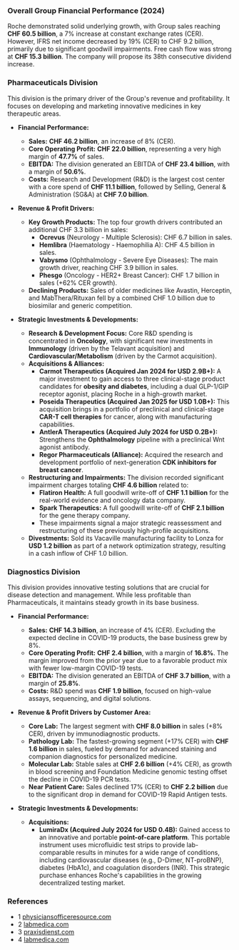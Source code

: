 ### **Overall Group Financial Performance (2024)**

Roche demonstrated solid underlying growth, with Group sales reaching **CHF 60.5 billion**, a 7% increase at constant exchange rates (CER). However, IFRS net income decreased by 19% (CER) to CHF 9.2 billion, primarily due to significant goodwill impairments. Free cash flow was strong at **CHF 15.3 billion**. The company will propose its 38th consecutive dividend increase.

### **Pharmaceuticals Division**

This division is the primary driver of the Group's revenue and profitability. It focuses on developing and marketing innovative medicines in key therapeutic areas.

*   **Financial Performance:**
    *   **Sales:** **CHF 46.2 billion**, an increase of 8% (CER).
    *   **Core Operating Profit:** **CHF 22.0 billion**, representing a very high margin of **47.7%** of sales.
    *   **EBITDA:** The division generated an EBITDA of **CHF 23.4 billion**, with a margin of **50.6%**.
    *   **Costs:** Research and Development (R&D) is the largest cost center with a core spend of **CHF 11.1 billion**, followed by Selling, General & Administration (SG&A) at **CHF 7.0 billion**.

*   **Revenue & Profit Drivers:**
    *   **Key Growth Products:** The top four growth drivers contributed an additional CHF 3.3 billion in sales:
        *   **Ocrevus** (Neurology - Multiple Sclerosis): CHF 6.7 billion in sales.
        *   **Hemlibra** (Haematology - Haemophilia A): CHF 4.5 billion in sales.
        *   **Vabysmo** (Ophthalmology - Severe Eye Diseases): The main growth driver, reaching CHF 3.9 billion in sales.
        *   **Phesgo** (Oncology - HER2+ Breast Cancer): CHF 1.7 billion in sales (+62% CER growth).
    *   **Declining Products:** Sales of older medicines like Avastin, Herceptin, and MabThera/Rituxan fell by a combined CHF 1.0 billion due to biosimilar and generic competition.

*   **Strategic Investments & Developments:**
    *   **Research & Development Focus:** Core R&D spending is concentrated in **Oncology**, with significant new investments in **Immunology** (driven by the Telavant acquisition) and **Cardiovascular/Metabolism** (driven by the Carmot acquisition).
    *   **Acquisitions & Alliances:**
        *   **Carmot Therapeutics (Acquired Jan 2024 for USD 2.9B+):** A major investment to gain access to three clinical-stage product candidates for **obesity and diabetes**, including a dual GLP-1/GIP receptor agonist, placing Roche in a high-growth market.
        *   **Poseida Therapeutics (Acquired Jan 2025 for USD 1.0B+):** This acquisition brings in a portfolio of preclinical and clinical-stage **CAR-T cell therapies** for cancer, along with manufacturing capabilities.
        *   **AntlerA Therapeutics (Acquired July 2024 for USD 0.2B+):** Strengthens the **Ophthalmology** pipeline with a preclinical Wnt agonist antibody.
        *   **Regor Pharmaceuticals (Alliance):** Acquired the research and development portfolio of next-generation **CDK inhibitors for breast cancer**.
    *   **Restructuring and Impairments:** The division recorded significant impairment charges totaling **CHF 4.6 billion** related to:
        *   **Flatiron Health:** A full goodwill write-off of **CHF 1.1 billion** for the real-world evidence and oncology data company.
        *   **Spark Therapeutics:** A full goodwill write-off of **CHF 2.1 billion** for the gene therapy company.
        *   These impairments signal a major strategic reassessment and restructuring of these previously high-profile acquisitions.
    *   **Divestments:** Sold its Vacaville manufacturing facility to Lonza for **USD 1.2 billion** as part of a network optimization strategy, resulting in a cash inflow of CHF 1.0 billion.

### **Diagnostics Division**

This division provides innovative testing solutions that are crucial for disease detection and management. While less profitable than Pharmaceuticals, it maintains steady growth in its base business.

*   **Financial Performance:**
    *   **Sales:** **CHF 14.3 billion**, an increase of 4% (CER). Excluding the expected decline in COVID-19 products, the base business grew by 8%.
    *   **Core Operating Profit:** **CHF 2.4 billion**, with a margin of **16.8%**. The margin improved from the prior year due to a favorable product mix with fewer low-margin COVID-19 tests.
    *   **EBITDA:** The division generated an EBITDA of **CHF 3.7 billion**, with a margin of **25.8%**.
    *   **Costs:** R&D spend was **CHF 1.9 billion**, focused on high-value assays, sequencing, and digital solutions.

*   **Revenue & Profit Drivers by Customer Area:**
    *   **Core Lab:** The largest segment with **CHF 8.0 billion** in sales (+8% CER), driven by immunodiagnostic products.
    *   **Pathology Lab:** The fastest-growing segment (+17% CER) with **CHF 1.6 billion** in sales, fueled by demand for advanced staining and companion diagnostics for personalized medicine.
    *   **Molecular Lab:** Stable sales at **CHF 2.6 billion** (+4% CER), as growth in blood screening and Foundation Medicine genomic testing offset the decline in COVID-19 PCR tests.
    *   **Near Patient Care:** Sales declined 17% (CER) to **CHF 2.2 billion** due to the significant drop in demand for COVID-19 Rapid Antigen tests.

*   **Strategic Investments & Developments:**
    *   **Acquisitions:**
        *   **LumiraDx (Acquired July 2024 for USD 0.4B):** Gained access to an innovative and portable **point-of-care platform**. This portable instrument uses microfluidic test strips to provide lab-comparable results in minutes for a wide range of conditions, including cardiovascular diseases (e.g., D-Dimer, NT-proBNP), diabetes (HbA1c), and coagulation disorders (INR). This strategic purchase enhances Roche's capabilities in the growing decentralized testing market.

### References

* 1 [physiciansofficeresource.com](https://www.physiciansofficeresource.com/diagnostics/lumiradx/lumiradx-platform/)
* 2 [labmedica.com](https://www.labmedica.com/medica-2021/articles/294790517/lumiradx-presents-its-innovative-next-generation-point-of-care-diagnostics-platform-at-medica-2021.html)
* 3 [praxisdienst.com](https://www.praxisdienst.com/en/Lab+Equipment/Lab+Devices/Analysis+Devices/LumiraDX.html)
* 4 [labmedica.com](https://www.labmedica.com/medica-2023/articles/294799279/lumiradx-demonstrates-transformative-tests-and-technologies.html)
